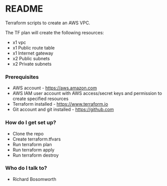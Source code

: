 # README #

Terraform scripts to create an AWS VPC.

The TF plan will create the following resources:

* x1 vpc
* x1 Public route table
* x1 Internet gateway
* x2 Public subnets
* x2 Private subnets

### Prerequisites ###

* AWS account - https://aws.amazon.com
* AWS IAM user account with AWS access/secret keys and permission to create specified resources
* Terraform installed - https://www.terraform.io
* Git account and git installed - https://github.com

### How do I get set up? ###

* Clone the repo
* Create terraform.tfvars
* Run terraform plan
* Run terraform apply
* Run terraform destroy

### Who do I talk to? ###

* Richard Bosomworth
